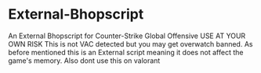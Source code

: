 # External-Bhopscript
An External Bhopscript for Counter-Strike Global Offensive 
USE AT YOUR OWN RISK
This is not VAC detected but you may get overwatch banned. 
As before mentioned this is an External script meaning it does not affect the game's memory.
Also dont use this on valorant 

